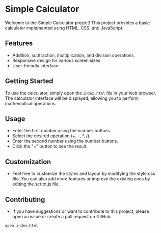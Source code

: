 # Simple Calculator

Welcome to the Simple Calculator project! This project provides a basic calculator implemented using HTML, CSS, and JavaScript.

## Features

- Addition, subtraction, multiplication, and division operations.
- Responsive design for various screen sizes.
- User-friendly interface.

## Getting Started

To use the calculator, simply open the `index.html` file in your web browser. The calculator interface will be displayed, allowing you to perform mathematical operations.

## Usage
- Enter the first number using the number buttons.
- Select the desired operation (+, -, *, /).
- Enter the second number using the number buttons.
- Click the "=" button to see the result.

## Customization
- Feel free to customize the styles and layout by modifying the style.css file. You can also add more features or improve the existing ones by editing the script.js file.

## Contributing
- If you have suggestions or want to contribute to this project, please open an issue or create a pull request on GitHub.

```bash
open index.html
```
